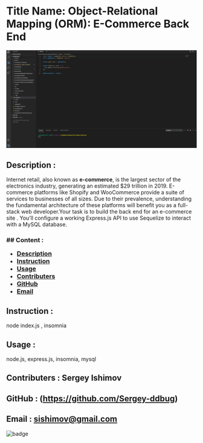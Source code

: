    <h1>Title Name: Object-Relational Mapping (ORM): E-Commerce Back End </h1>
  
   ![Project Screenshot](./src/backend.gif)

## Description :

Internet retail, also known as **e-commerce**, is the largest sector of the electronics industry, generating an estimated $29 trillion in 2019. E-commerce platforms like Shopify and WooCommerce provide a suite of services to businesses of all sizes. Due to their prevalence, understanding the fundamental architecture of these platforms will benefit you as a full-stack web developer.Your task is to build the back end for an e-commerce site . You’ll configure a working Express.js API to use Sequelize to interact with a MySQL database.

   <h3>## Content :

- [Description](#description)
- [Instruction](#instructions)
- [Usage](#usage)
- [Contributers](#contributers)
- [GitHub](#GitHub)
- [Email](#mail)
</h3>

## Instruction :

node index.js , insomnia

## Usage :

node.js, express.js, insomnia, mysql

## Contributers : Sergey Ishimov

## GitHub : (https://github.com/Sergey-ddbug)

## Email : sishimov@gmail.com

![badge](https://img.shields.io/badge/license-MIT-yellow.svg)
